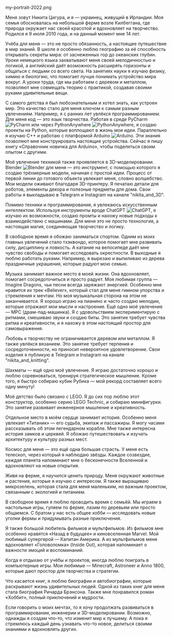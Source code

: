 my-portrait-2022.png

Меня зовут Никита Цигура, и я — украинец, живущий в Ирландии. Моя семья обосновалась на небольшой ферме возле Килбеггана, где природа окружает нас своей красотой и вдохновляет на творчество. Родился я 9 июля 2010 года, и на данный момент мне 14 лет.

Учёба для меня — это не просто обязанность, а настоящее путешествие в мир знаний. В школе я особенно люблю географию за её способность открывать секреты мира: от заснеженных гор до океанских глубин. Уроки немецкого языка захватывают меня своей мелодичностью и логикой, а английский даёт возможность расширять горизонты и общаться с людьми со всего света. На занятиях науки я изучаю физику, химию и биологию, что помогает лучше понимать устройство мира вокруг. А уроки труда, где мы работаем с деревом и металлом, позволяют мне совмещать теорию с практикой, создавая своими руками удивительные вещи.

С самого детства я был любознательным и хотел знать, как устроен мир. Это качество стало для меня ключом к самым разным увлечениям. Например, я с ранних лет увлёкся программированием. Для меня код — это язык творчества. Работая в среде PyCharm ![PyCharm](https://img.shields.io/badge/pycharm-143?style=for-the-badge&logo=pycharm&logoColor=black&color=black&labelColor=green) или через PythonAnywhere ![PythonAnywhere](https://img.shields.io/badge/pythonanywhere-%232F9FD7.svg?style=for-the-badge&logo=pythonanywhere&logoColor=151515), я создаю проекты на Python, которые воплощают в жизнь мои идеи. Параллельно я изучаю C++ и работаю с платформой Arduino ![Arduino](https://img.shields.io/badge/-Arduino-00979D?style=for-the-badge&logo=Arduino&logoColor=white). Эти знания позволяют мне конструировать настоящие устройства. Сейчас я пишу книгу «Справочник новичка для Arduino», чтобы поделиться своим опытом с другими.

Моё увлечение техникой также проявляется в 3D-моделировании. Blender ![Blender](https://img.shields.io/badge/blender-%23F5792A.svg?style=for-the-badge&logo=blender&logoColor=white) для меня — это инструмент, с помощью которого я создаю трёхмерные модели, начиная с простой идеи. Процесс от первой линии до готового объекта увлекает меня, словно волшебство. Мои модели оживают благодаря 3D-принтеру. Я печатаю детали для роботов, элементы декора и полезные предметы для дома. Свои работы я выкладываю в Telegram и Instagram на канале "nikita_and_3D".

Помимо техники и программирования, я увлекаюсь искусственным интеллектом. Используя инструменты вроде ChatGPT ![ChatGPT](https://img.shields.io/badge/chatGPT-74aa9c?style=for-the-badge&logo=openai&logoColor=white), я изучаю их возможности, создаю промты и нахожу новые подходы к взаимодействию с машинами. Для меня это не просто технология, а настоящая магия, соединяющая творчество и логику.

В свободное время я обожаю заниматься спортом. Одним из моих главных увлечений стало тхэквондо, которое помогает мне развивать силу, дисциплину и ловкость. А катание на велосипеде даёт мне чувство свободы и помогает исследовать окрестности. В выходные я люблю работать руками. Например, я вырезаю и выпиливаю из дерева праздничные украшения, которые радуют мою семью.

Музыка занимает важное место в моей жизни. Она вдохновляет, помогает сосредоточиться и просто радует. Моя любимая группа — Imagine Dragons, чьи песни всегда заряжают энергией. Особенно мне нравится их трек «Believer», который стал для меня гимном упорства и стремления к мечтам. Но моя музыкальная сторона на этом не заканчивается. Я хорошо играю на пианино и часто создаю мелодии, которые отражают мои мысли и настроение. Ещё одно моё увлечение — MPC (драм-пад-машинка). Я с удовольствием экспериментирую с ритмами, смешиваю звуки и создаю биты. Это занятие требует чувства ритма и креативности, и я нахожу в этом настоящий простор для самовыражения.

Любовь к творчеству не ограничивается деревом или металлом. Я также увлёкся вязанием. Это занятие требует терпения и сосредоточенности, но приносит невероятное удовлетворение. Свои изделия я публикую в Telegram и Instagram на канале "nikita_and_knitting".

Шахматы — ещё одно моё увлечение. Я играю достаточно хорошо и люблю соревноваться, тренируя стратегическое мышление. Кроме того, я быстро собираю кубик Рубика — мой рекорд составляет всего одну минуту!

Моё детство было связано с LEGO. Я до сих пор люблю этот конструктор, особенно серию LEGO Technic, и собираю минифигурки. Это занятие развивает инженерное мышление и креативность.

Отдельное место в моём сердце занимает история. Особенно меня увлекает «Титаник» — его судьба, экипаж и пассажиры. Я могу часами рассказывать об этом легендарном корабле. Мне также интересна история замков и церквей. Я обожаю путешествовать и изучать архитектуру и культуру разных мест.

Космос для меня — это ещё одна большая страсть. У меня есть телескоп, через который я наблюдаю звёзды. Каждое созвездие, каждая планета напоминают мне о бесконечности Вселенной и вдохновляют на новые открытия.

Живя на ферме, я научился ценить природу. Меня окружают животные и растения, которые я изучаю с интересом. Я также выращиваю микрозелень, которая стала для меня маленьким, но важным проектом, связанным с экологией и питанием.

В свободное время я люблю проводить время с семьёй. Мы играем в настольные игры, гуляем по ферме, лазим по деревьям или просто общаемся. С братом у нас есть общее хобби — исследовать новые уголки фермы и придумывать разные приключения.

Я также большой любитель фильмов и мультфильмов. Из фильмов мне особенно нравятся «Назад в будущее» и киновселенная Marvel. Мой любимый супергерой — Капитан Америка. А из мультфильмов меня вдохновляет «Головоломка» (Inside Out), которая напоминает о важности эмоций и воспоминаний.

Когда я отдыхаю от учёбы и проектов, иногда люблю поиграть в компьютерные игры. Мои любимые — Minecraft, Astroneer и Anno 1800, которые дают простор для творчества и стратегии.

Что касается книг, я люблю биографии и автобиографии, которые раскрывают жизнь удивительных людей. Одной из таких книг для меня стала биография Ричарда Брэнсона. Также мне понравился роман «Хоббит», полный приключений и мудрости.

Если говорить о моих мечтах, то я хочу продолжать развиваться в программировании, инженерии и 3D-моделировании. Возможно, однажды я создам что-то, что изменит мир к лучшему. А пока я стремлюсь каждый день узнавать что-то новое, делиться своими знаниями и вдохновлять других.
